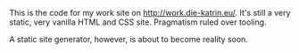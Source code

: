 This is the code for my work site on http://work.die-katrin.eu/.
It's still a very static, very vanilla HTML and CSS site. Pragmatism ruled over tooling.

A static site generator, however, is about to become reality soon.
